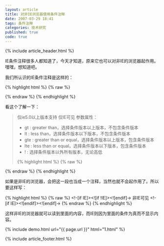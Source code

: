```yaml
---
layout: article
title: 对非IE浏览器使用条件注释
date: 2007-03-29 18:41
tags: 条件注释
categories: 技术研究
published: true
code: true
---
```


{% include  article_header.html %}

IE条件注释很多人都知道了，今天才知道，原来它也可以对非IE的浏览器起作用。嘿嘿，想知道吧。

 我们所认识的IE条件注释是这样的：

{% highlight html %}
{% raw %}
<!--[if IE]> IE的内容<![endif]-->
{% endraw %}
{% endhighlight %}

看这个了解一下：

> 仅ie5.0以上版本支持
> 仅IE可见
> 参数属性：
> - gt : greater than，选择条件版本以上版本，不包含条件版本
> - lt : less than，选择条件版本以下版本，不包含条件版本
> - gte : greater than or equal，选择条件版本以上版本，包含条件版本
> - lte : less than or equal，选择条件版本以下版本，包含条件版本
> - ! : 选择条件版本以外所有版本，无论高低
> 
> {% highlight html %}
{% raw %}
<!--[if gt IE 5.0]>仅IE 5.0以下可见<![endif]-->
<!--[if lte IE 5.0]>IE 5.0及以下可见<![endif]-->
<!--[if ! IE 5.0]>非IE 5.0可见<![endif]-->
<!--[if lt IE 5]>仅IE 5.0和IE5.5可见<![endif]-->
{% endraw %}
{% endhighlight %}


如果是非IE的浏览器，会把这一段也当成一个注释，当然也就不会起作用了。所以要这样写：

{% highlight html %}
{% raw %}
<!-[if IE]><![if !IE]><![endif]-> 非IE可见 <!-[if IE]><![endif]><![endif]->
{% endraw %}
{% endhighlight %}

这样非IE的浏览器就可以读到里面的内容，而IE则因为里面的条件为真而不显示内容。

{% include demo.html url="{{ page.url }}" html="1.html" %}

{% include article_footer.html %}

